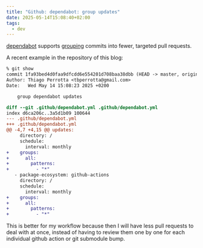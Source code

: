 ```yaml
---
title: "Github: dependabot: group updates"
date: 2025-05-14T15:08:40+02:00
tags:
  - dev
---
```


[dependabot](https://docs.github.com/en/code-security/getting-started/dependabot-quickstart-guide)
supports
[grouping](https://docs.github.com/en/code-security/dependabot/working-with-dependabot/dependabot-options-reference#groups--)
commits into fewer, targeted pull requests.

A recent example in the repository of this blog:

```diff
% git show
commit 1fa93bed4d0faa9dfcdd6e554201d708baa38dbb (HEAD -> master, origin/master, origin/HEAD)
Author: Thiago Perrotta <tbperrotta@gmail.com>
Date:   Wed May 14 15:08:23 2025 +0200

    group dependabot updates

diff --git .github/dependabot.yml .github/dependabot.yml
index d6ca206c..3a5d1b09 100644
--- .github/dependabot.yml
+++ .github/dependabot.yml
@@ -4,7 +4,15 @@ updates:
     directory: /
     schedule:
       interval: monthly
+    groups:
+      all:
+        patterns:
+          - "*"
   - package-ecosystem: github-actions
     directory: /
     schedule:
       interval: monthly
+    groups:
+      all:
+        patterns:
+          - "*"
```

This is better for my workflow because then I will have less pull requests to
deal with at once, instead of having to review them one by one for each
individual github action or git submodule bump.

